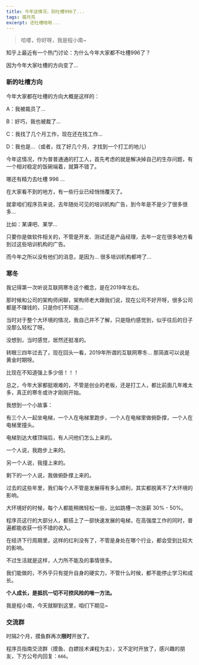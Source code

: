 ```yaml
---
title: 今年这情况，别吐槽996了...
tags: 猿月亮
excerpt: 还吐槽啥呀...
---
```

> 哈喽，你好呀，我是程小南~

知乎上最近有一个热门讨论：为什么今年大家都不吐槽996了？

因为今年大家吐槽的方向变了...

### 新的吐槽方向

今年大家都在吐槽的方向大概是这样的：

A：我被裁员了...

B：好巧，我也被裁了...

C：我找了几个月工作，现在还在找工作...

D：我也是...（或者，找了好几个月，才找到一个打工的地儿）

今年这情况，作为普普通通的打工人，首先考虑的就是解决掉自己的生存问题，有一个相对稳定的饭碗端着，就算不错了。

哪还有精力去吐槽 996 ...

在大家看不到的地方，有一些行业已经悄悄覆灭了。

就拿咱们程序员来说，去年随处可见的培训机构广告，到今年是不是少了很多很多...

比如：某课吧、某学...

只要你是做软件相关的，不管是开发、测试还是产品经理，去年一定在很多地方看到过这些培训机构的广告。

而今年之所以没有他们的消息，是因为...  很多培训机构都垮了...

### 寒冬

我记得第一次听说互联网寒冬这个概念，是在2019年左右。

那时候和公司的架构师闲聊，架构师老大跟我们说，现在公司不好开呀，很多公司都是不赚钱的，只是你们不知道...

当时对于整个大环境的情况，我自己并不了解，只是隐约感觉到，似乎往后的日子没那么轻松了呀。

没想到，当时感觉，居然还挺准的。

转眼三四年过去了，现在回头一看，2019年所谓的互联网寒冬... 那简直可以说是黄金时期呀。

比现在不知道强上多少倍！！！

总之，今年大家都挺艰难的，不管是创业的老板，还是打工人，都比前面几年难太多，真正的寒冬或许才刚刚开始。

我想到一个小故事：

有三个人一起坐电梯，一个人在电梯里跑步，一个人在电梯里做俯卧撑，一个人在电梯里撞头。

电梯到达大楼顶端后，有人问他们怎么上来的。

一个人说，我跑步上来的。

另一个人说，我撞上来的。

剩下的一个人说，我做俯卧撑上来的。

过去的这些年里，我们每个人不管是发展得有多么顺利，其实都脱离不了大环境的影响。

大环境好的时候，每个人都能稍微轻松一些，比如跳槽一次涨薪 30% - 50%。

程序员这行的大部分人，都搭上了一部快速发展的电梯，在高强度工作的同时，普遍都能收获一份不错的收入。

在经济下行周期里，这样的红利没有了，不管是身处在哪个行业，都会受到比较大的影响。

不过生活就是这样，人力所不能及的事情很多。

我们能做的，不外乎只有提升自身的硬实力，不管什么时候，都不能停止学习和成长。

**个人成长，是抵抗一切不可控风险的唯一方法。**

我是程小南，今天就聊到这里，咱们下期见~

### 交流群

时隔2个月，摸鱼群再次**限时**开放了。

程序员指南交流群（摸鱼、白嫖技术课程为主），又不定时开放了，感兴趣的朋友，下方公号内回复：`666`。















